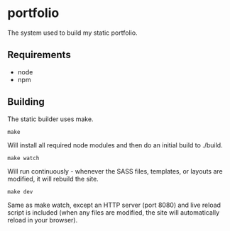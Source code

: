 # portfolio
The system used to build my static portfolio.

## Requirements
- node
- npm

## Building
The static builder uses make.

    make
    
Will install all required node modules and then do an initial build to ./build.

    make watch
    
Will run continuously - whenever the SASS files, templates, or layouts are modified, it will rebuild the site.

    make dev
    
Same as make watch, except an HTTP server (port 8080) and live reload script is included (when any files are modified, the site will automatically reload in your browser).
